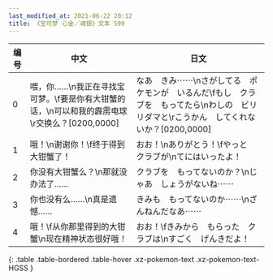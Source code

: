 ```yaml
---
last_modified_at: 2021-06-22 20:12
title: 《宝可梦 心金／魂银》文本 599
---
```

| 编号 | 中文 | 日文 |
| ---- | ---- | ---- |
| 0 | 喂，你……\n我正在寻找宝可梦。\f要是你有大钳蟹的话，\n可以和我的霹雳电球\r交换么？[0200,0000] | なあ　きみ⋯⋯\nさがしてる　ポケモンが　いるんだ\fもし　クラブを　もってたら\nわしの　ビリリダマと\rこうかん　してくれないか？[0200,0000] |
| 1 | 哦！\n谢谢你！\f终于得到大钳蟹了！ | おお！\nありがとう！\fやっと　クラブが\nてにはいったよ！ |
| 2 | 你没有大钳蟹么？\n那就没办法了…… | クラブを　もってないのか？\nじゃあ　しょうがないね⋯⋯ |
| 3 | 你也没有么……\n真是遗憾…… | きみも　もってないのか⋯⋯\nざんねんだなあ⋯⋯ |
| 4 | 哦！\f从你那里得到的大钳蟹\n现在精神状态很好哦！ | おお！\fきみから　もらった　クラブは\nすごく　げんきだよ！ |
{: .table .table-bordered .table-hover .xz-pokemon-text .xz-pokemon-text-HGSS }